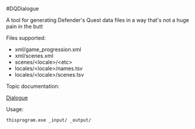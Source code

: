 #DQDialogue

A tool for generating Defender's Quest data files in a way that's not a huge pain in the butt

Files supported:

* xml/game_progression.xml
* xml/scenes.xml
* scenes/\<locale\>/\<etc\>
* locales/\<locale\>/names.tsv
* locales/\<locale\>/scenes.tsv

Topic documentation:

[Dialogue](/DQDialogue/docs/00_DIALOGUE.md)

Usage:

  ```thisprogram.exe _input/ _output/```
